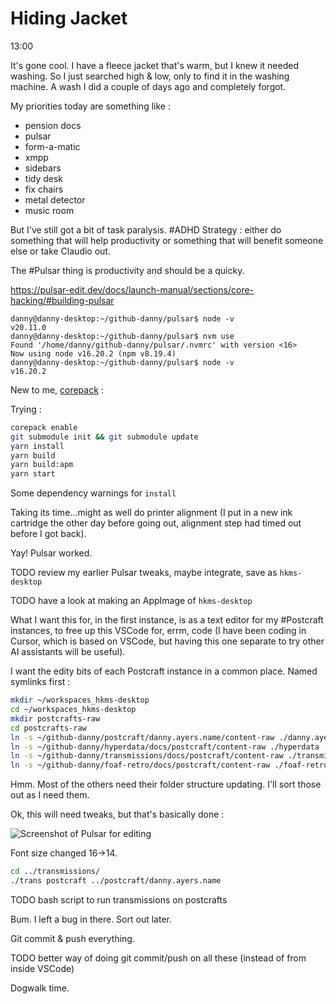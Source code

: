 # Hiding Jacket

13:00

It's gone cool. I have a fleece jacket that's warm, but I knew it needed washing. So I just searched high & low, only to find it in the washing machine. A wash I did a couple of days ago and completely forgot.

My priorities today are something like :

- pension docs
- pulsar
- form-a-matic
- xmpp
- sidebars
- tidy desk
- fix chairs
- metal detector
- music room

But I've still got a bit of task paralysis. #ADHD Strategy : either do something that will help productivity or something that will benefit someone else or take Claudio out.

The #Pulsar thing is productivity and should be a quicky.

https://pulsar-edit.dev/docs/launch-manual/sections/core-hacking/#building-pulsar

```
danny@danny-desktop:~/github-danny/pulsar$ node -v
v20.11.0
danny@danny-desktop:~/github-danny/pulsar$ nvm use
Found '/home/danny/github-danny/pulsar/.nvmrc' with version <16>
Now using node v16.20.2 (npm v8.19.4)
danny@danny-desktop:~/github-danny/pulsar$ node -v
v16.20.2
```

New to me, [corepack](https://nodejs.org/api/corepack.html) :

Trying :

```bash
corepack enable
git submodule init && git submodule update
yarn install
yarn build
yarn build:apm
yarn start
```

Some dependency warnings for `install`

Taking its time...might as well do printer alignment (I put in a new ink cartridge the other day before going out, alignment step had timed out before I got back).

Yay! Pulsar worked.

TODO review my earlier Pulsar tweaks, maybe integrate, save as `hkms-desktop`

TODO have a look at making an AppImage of `hkms-desktop`

What I want this for, in the first instance, is as a text editor for my #Postcraft instances, to free up this VSCode for, errm, code (I have been coding in Cursor, which is based on VSCode, but having this one separate to try other AI assistants will be useful).

I want the edity bits of each Postcraft instance in a common place. Named symlinks first :

```bash
mkdir ~/workspaces_hkms-desktop
cd ~/workspaces_hkms-desktop
mkdir postcrafts-raw
cd postcrafts-raw
ln -s ~/github-danny/postcraft/danny.ayers.name/content-raw ./danny.ayers.name
ln -s ~/github-danny/hyperdata/docs/postcraft/content-raw ./hyperdata
ln -s ~/github-danny/transmissions/docs/postcraft/content-raw ./transmissions
ln -s ~/github-danny/foaf-retro/docs/postcraft/content-raw ./foaf-retro
```

Hmm. Most of the others need their folder structure updating. I'll sort those out as I need them.

Ok, this will need tweaks, but that's basically done :

![Screenshot of Pulsar for editing](media/images/2024-09/pulsar.png)

Font size changed 16->14.

```bash
cd ../transmissions/
./trans postcraft ../postcraft/danny.ayers.name
```

TODO bash script to run transmissions on postcrafts

Bum. I left a bug in there. Sort out later.

Git commit & push everything.

TODO better way of doing git commit/push on all these (instead of from inside VSCode)

Dogwalk time.

